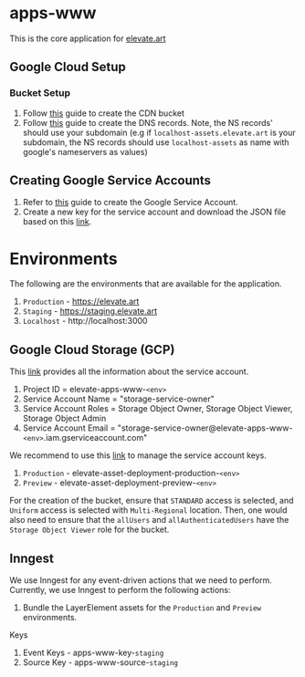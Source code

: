 # apps-www

This is the core application for [elevate.art](https://elevate.art)

## Google Cloud Setup

### Bucket Setup

1. Follow [this](https://cloud.google.com/cdn/docs/setting-up-cdn-with-bucket) guide to create the CDN bucket
2. Follow [this](https://cloud.google.com/dns/docs/tutorials/create-domain-tutorial) guide to create the DNS records. Note, the NS records' should use your subdomain (e.g if `localhost-assets.elevate.art` is your subdomain, the NS records should use `localhost-assets` as name with google's nameservers as values)

## Creating Google Service Accounts

1. Refer to [this](https://cloud.google.com/iam/docs/creating-managing-service-account-keys#iam-service-account-keys-create-console) guide to create the Google Service Account.
2. Create a new key for the service account and download the JSON file based on this [link](https://console.cloud.google.com/iam-admin/serviceaccounts?walkthrough_id=iam--create-service-account-keys&start_index=1&_ga=2.178944484.1377933432.1673834605-832100739.1673834605#step_index=1).

# Environments

The following are the environments that are available for the application.

1. `Production` - https://elevate.art
2. `Staging` - https://staging.elevate.art
3. `Localhost` - http://localhost:3000

## Google Cloud Storage (GCP)

This [link](https://console.cloud.google.com/iam-admin/serviceaccounts?walkthrough_id=iam--create-service-account-keys&project=elevate-apps-www-staging&supportedpurview=project) provides all the information about the service account.

1. Project ID = elevate-apps-www-`<env>`
2. Service Account Name = "storage-service-owner"
3. Service Account Roles = Storage Object Owner, Storage Object Viewer, Storage Object Admin
4. Service Account Email = "storage-service-owner@elevate-apps-www-`<env>`.iam.gserviceaccount.com"

We recommend to use this [link](https://console.cloud.google.com/iam-admin/serviceaccounts/details/103691944182436621216/keys?walkthrough_id=iam--create-service-account-keys&project=elevate-apps-www-`<env>`&supportedpurview=project) to manage the service account keys.

1. `Production` - elevate-asset-deployment-production-`<env>`
2. `Preview` - elevate-asset-deployment-preview-`<env>`

For the creation of the bucket, ensure that `STANDARD` access is selected, and `Uniform` access is selected with `Multi-Regional` location. Then, one would also need to ensure that the `allUsers` and `allAuthenticatedUsers` have the `Storage Object Viewer` role for the bucket.

## Inngest

We use Inngest for any event-driven actions that we need to perform. Currently, we use Inngest to perform the following actions:

1. Bundle the LayerElement assets for the `Production` and `Preview` environments.

Keys

1. Event Keys - apps-www-key-`staging`
2. Source Key - apps-www-source-`staging`
